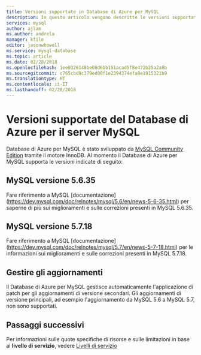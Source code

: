 ```yaml
---
title: Versioni supportate in Database di Azure per MySQL
description: In questo articolo vengono descritte le versioni supportate nel Database di Azure per MySQL.
services: mysql
author: ajlam
ms.author: andrela
manager: kfile
editor: jasonwhowell
ms.service: mysql-database
ms.topic: article
ms.date: 02/28/2018
ms.openlocfilehash: 1ee0326148be08d6bb151acad5f8e472b25a2a8b
ms.sourcegitcommit: c765cbd9c379ed00f1e2394374efa8e1915321b9
ms.translationtype: HT
ms.contentlocale: it-IT
ms.lasthandoff: 02/28/2018
---
```

# <a name="supported-azure-database-for-mysql-server-versions"></a>Versioni supportate del Database di Azure per il server MySQL
Database di Azure per MySQL è stato sviluppato da [MySQL Community Edition](https://www.mysql.com/products/community/) tramite il motore InnoDB.  Al momento il Database di Azure per MySQL supporta le versioni indicate di seguito:

## <a name="mysql-version-5635"></a>MySQL versione 5.6.35
Fare riferimento a MySQL [documentazione] (https://dev.mysql.com/doc/relnotes/mysql/5.6/en/news-5-6-35.html) per saperne di più sui miglioramenti e sulle correzioni presenti in MySQL 5.6.35.

## <a name="mysql-version-5718"></a>MySQL versione 5.7.18
Fare riferimento a MySQL [documentazione] (https://dev.mysql.com/doc/relnotes/mysql/5.7/en/news-5-7-18.html) per le informazioni sui miglioramenti e sulle correzioni presenti in MySQL 5.7.18.

## <a name="managing-updates-and-upgrades"></a>Gestire gli aggiornamenti
Il Database di Azure per MySQL gestisce automaticamente l'applicazione di patch per gli aggiornamenti di versione secondari. Gli aggiornamenti di versione principali, ad esempio l'aggiornamento da MySQL 5.6 a MySQL 5.7, non sono supportati.

## <a name="next-steps"></a>Passaggi successivi

Per informazioni sulle quote specifiche di risorse e sulle limitazioni in base al **livello di servizio**, vedere [Livelli di servizio](./concepts-pricing-tiers.md)
